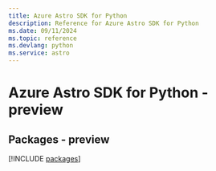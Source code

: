 ```yaml
---
title: Azure Astro SDK for Python
description: Reference for Azure Astro SDK for Python
ms.date: 09/11/2024
ms.topic: reference
ms.devlang: python
ms.service: astro
---
```

# Azure Astro SDK for Python - preview
## Packages - preview
[!INCLUDE [packages](astro-index.md)]